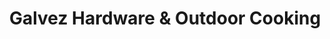 ---
title: "Galvez Hardware & Outdoor Cooking"
url: /prairieville/galvez-hardware-und-outdoor-cooking/
shop: Eisenwaren
---